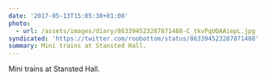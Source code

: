 ```yaml
---
date: '2017-05-13T15:05:30+01:00'
photo:
  - url: /assets/images/diary/863394523287871488-C_tkvPqUQAAiepL.jpg
syndicated: 'https://twitter.com/roobottom/status/863394523287871488'
summary: Mini trains at Stansted Hall.
---
```

Mini trains at Stansted Hall. 
